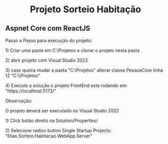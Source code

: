 <h1 align="center">Projeto Sorteio Habitação </h1>

<h2>Aspnet Core com ReactJS</h2>

<p>Passo a Passo para execução do projeto:</p>

<p>1) Criar uma pasta em C:\Projetos e clonar o projeto nesta pasta</p>

<p>2) abrir projeto com Visual Studio 2022 </p>

<p>3) caso queira mudar a pasta "C:\Projetos" alterar classe PessoaCore linha 12  "C:\\Projetos"</p>

<p>4) Execute a solução o projeto FrontEnd esta rodando em: "https://localhost:5173/"</p>




<p>Observação:</p>
<p>O projeto deverá ser executado no Visual Studio 2022</p>

<p>1)  Click botão direito na Solution/Properties/</p>
<p>2) Selecione radion button Single Startup Projects: "Elias.Sorteio.Habitacao.WebApp.Server"</p>


